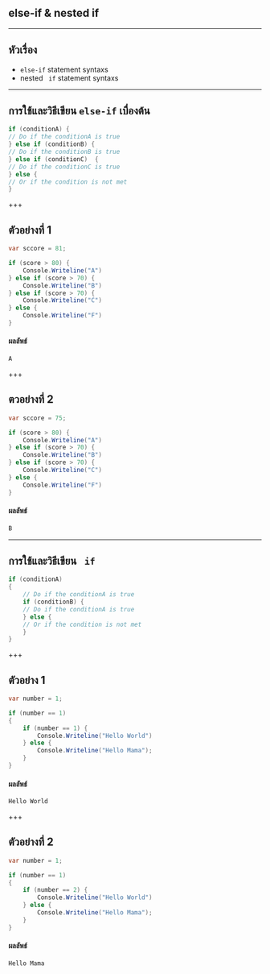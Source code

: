 ## else-if & nested if

---

## หัวเรื่อง

*  `else-if` statement syntaxs
*  nested ` if` statement syntaxs

---

## การใช้และวิธีเขียน `else-if` เบื่องต้น

```csharp
if (conditionA) {
// Do if the conditionA is true    
} else if (conditionB) {
// Do if the conditionB is true    
} else if (conditionC)  {
// Do if the conditionC is true    
} else {
// Or if the condition is not met    
}
```

+++

## ตัวอย่างที่ 1

```csharp
var sccore = 81;

if (score > 80) {
    Console.Writeline("A")
} else if (score > 70) {
    Console.Writeline("B")
} else if (score > 70) {
    Console.Writeline("C")
} else {
    Console.Writeline("F")
}
```

#### ผลลัพธ์

```csharp
A
```
+++
## ตวอย่างที่ 2

```csharp
var sccore = 75;

if (score > 80) {
    Console.Writeline("A")
} else if (score > 70) {
    Console.Writeline("B")
} else if (score > 70) {
    Console.Writeline("C")
} else {
    Console.Writeline("F")
}
```

#### ผลลัพธ์

```csharp
ฺฺB
```
---

## การใช้และวิธีเขียน  ` if` 

```csharp
if (conditionA) 
{
	// Do if the conditionA is true
	if (conditionB) {
	// Do if the conditionA is true		
	} else {
	// Or if the condition is not met
	}
}
```

+++

## ตัวอย่าง 1

```csharp
var number = 1;

if (number == 1) 
{
	if (number == 1) {
		Console.Writeline("Hello World")
	} else {
		Console.Writeline("Hello Mama");
	}
}
```

#### ผลลัพธ์

```csharp
Hello World
```
+++
## ตัวอย่างที่ 2

```csharp
var number = 1;

if (number == 1) 
{
	if (number == 2) {
		Console.Writeline("Hello World")
	} else {
		Console.Writeline("Hello Mama");
	}
}
```

#### ผลลัพธ์

```csharp
Hello Mama
```